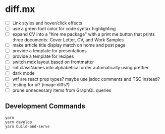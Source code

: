 # diff.mx

- [ ] Link styles and hover/click effects
- [ ] use a green font color for code syntax highlighting
- [ ] expand CV into a "hire me package" with a print me button that prints three documents: Cover Letter, CV, and Work Samples
- [ ] make article title display match on home and post page
- [ ] provide a template for presentations
- [ ] provide a template for recipes
- [ ] switch mdx layout based on frontmatter
- [ ] lint classNames into alphabetical order automatically using prettier
- [ ] dark mode
- [ ] wtf are react prop types? maybe use jsdoc comments and TSC instead?
- [ ] testing for ui? (image diffs?)
- [ ] prune unnecessary items from GraphQL queries

## Development Commands

```shell
yarn
yarn develop
yarn build-and-serve
```
